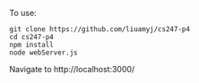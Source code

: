 To use: 

```
git clone https://github.com/liuamyj/cs247-p4
cd cs247-p4
npm install
node webServer.js
```

Navigate to http://localhost:3000/ 
